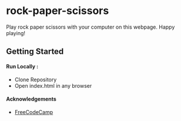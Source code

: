 # rock-paper-scissors
Play rock paper scissors with your computer on this webpage. Happy playing!

## Getting Started
#### Run Locally :
+ Clone Repository
+ Open index.html in any browser

#### Acknowledgements
+ [FreeCodeCamp](https://www.freecodecamp.org)

